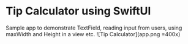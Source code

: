 # Tip Calculator using SwiftUI

Sample app to demonstrate TextField, reading input from users, using maxWidth and Height in a view etc. 
![Tip Calculator](app.png =400x)
